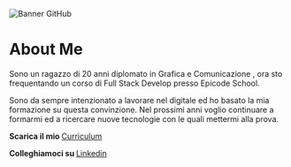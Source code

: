 
![Banner GitHub](https://github.com/andbardii/andbardii/assets/126244632/b65c103f-8ad1-4d1e-a92f-3206afad0e7c)

# About Me
Sono un ragazzo di 20 anni diplomato in Grafica e Comunicazione , ora sto frequentando un corso di Full Stack Develop presso Epicode School.

Sono da sempre intenzionato a lavorare nel digitale ed ho basato la mia formazione su questa convinzione. Nel prossimi anni voglio continuare a formarmi ed a ricercare nuove tecnologie con le quali mettermi alla prova.

<b> Scarica il mio </b>
[Curriculum](https://github.com/andbardii/andbardii/files/11799209/Curriculum.Andrea.Bardi.pdf)

<b> Colleghiamoci su </b>
[Linkedin](https://www.linkedin.com/in/andbardii)
